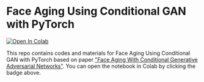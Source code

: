 # Face Aging Using Conditional GAN with PyTorch

[![Open In Colab](https://colab.research.google.com/assets/colab-badge.svg)](https://colab.research.google.com/github/nithiroj/face-aging-cGAN-with-pytorch/blob/master/Age-cGAN.ipynb)

This repo contains codes and materials for Face Aging Using Conditional GAN with PyTorch based on paper ["Face Aging With Conditional Generative Adversarial Networks"](https://arxiv.org/abs/1702.01983). You can open the notebook in Colab by clicking the badge above.
